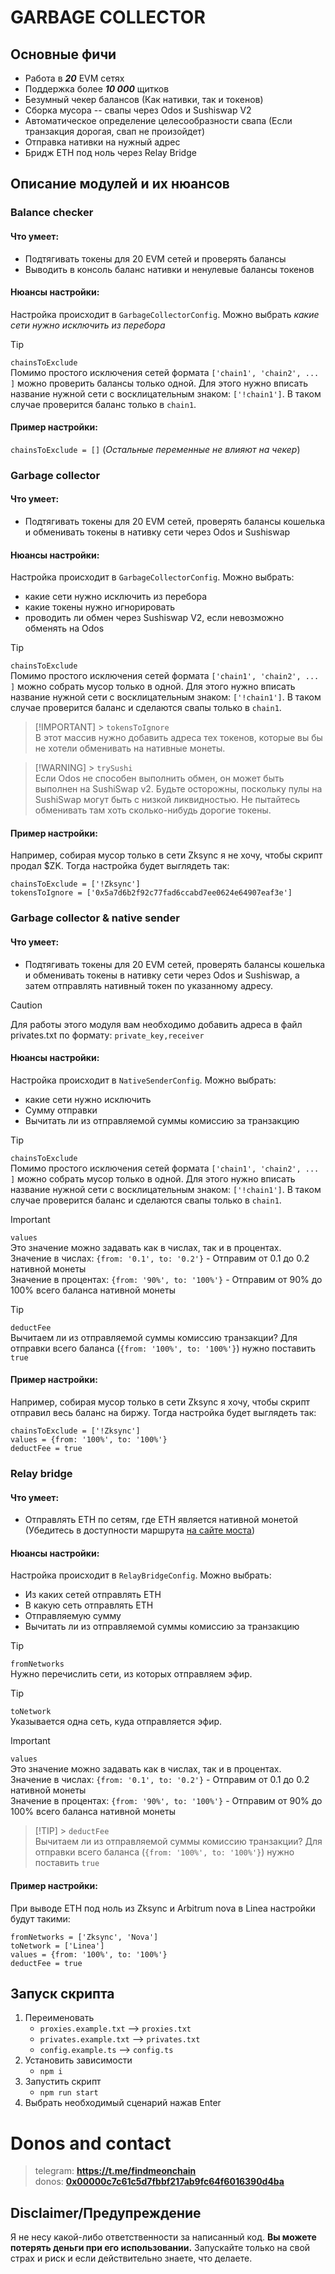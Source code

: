 # GARBAGE COLLECTOR

## Основные фичи

-   Работа в **_20_** EVM сетях
-   Поддержка более **_10 000_** щитков
-   Безумный чекер балансов (Как нативки, так и токенов)
-   Сборка мусора -- свапы через Odos и Sushiswap V2
-   Автоматическое определение целесообразности свапа (Если транзакция дорогая, свап не произойдет)
-   Отправка нативки на нужный адрес
-   Бридж ETH под ноль через Relay Bridge

## Описание модулей и их нюансов

### Balance сhecker

#### Что умеет:

-   Подтягивать токены для 20 EVM сетей и проверять балансы
-   Выводить в консоль баланс нативки и ненулевые балансы токенов

#### Нюансы настройки:

Настройка происходит в `GarbageCollectorConfig`. Можно выбрать _какие сети нужно исключить из перебора_

> [!TIP]  
> `chainsToExclude`  
> Помимо простого исключения сетей формата `['chain1', 'chain2', ... ]` можно проверить балансы только одной. Для этого нужно вписать название нужной сети с восклицательным знаком: `['!chain1']`. В таком случае проверится баланс только в `chain1`.

#### Пример настройки:

`chainsToExclude = []` (_Остальные переменные не влияют на чекер_)

### Garbage collector

#### Что умеет:

-   Подтягивать токены для 20 EVM сетей, проверять балансы кошелька и обменивать токены в нативку сети через Odos и Sushiswap

#### Нюансы настройки:

Настройка происходит в `GarbageCollectorConfig`. Можно выбрать:

-   какие сети нужно исключить из перебора
-   какие токены нужно игнорировать
-   проводить ли обмен через Sushiswap V2, если невозможно обменять на Odos

> [!TIP]  
> `chainsToExclude`  
> Помимо простого исключения сетей формата `['chain1', 'chain2', ... ]` можно собрать мусор только в одной. Для этого нужно вписать название нужной сети с восклицательным знаком: `['!chain1']`. В таком случае проверится баланс и сделаются свапы только в `chain1`.

> [!IMPORTANT] > `tokensToIgnore`  
> В этот массив нужно добавить адреса тех токенов, которые вы бы не хотели обменивать на нативные монеты.

> [!WARNING] > `trySushi`  
> Если Odos не способен выполнить обмен, он может быть выполнен на SushiSwap v2. Будьте осторожны, поскольку пулы на SushiSwap могут быть с низкой ликвидностью. Не пытайтесь обменивать там хоть сколько-нибудь дорогие токены.

#### Пример настройки:

Например, собирая мусор только в сети Zksync я не хочу, чтобы скрипт продал $ZK. Тогда настройка будет выглядеть так:

`chainsToExclude = ['!Zksync']`  
`tokensToIgnore = ['0x5a7d6b2f92c77fad6ccabd7ee0624e64907eaf3e']`

### Garbage collector & native sender

#### Что умеет:

-   Подтягивать токены для 20 EVM сетей, проверять балансы кошелька и обменивать токены в нативку сети через Odos и Sushiswap, а затем отправлять нативный токен по указанному адресу.

> [!CAUTION]  
> Для работы этого модуля вам необходимо добавить адреса в файл privates.txt по формату: `private_key,receiver`

#### Нюансы настройки:

Настройка происходит в `NativeSenderConfig`. Можно выбрать:

-   какие сети нужно исключить
-   Сумму отправки
-   Вычитать ли из отправляемой суммы комиссию за транзакцию

> [!TIP]  
> `chainsToExclude`  
> Помимо простого исключения сетей формата `['chain1', 'chain2', ... ]` можно собрать мусор только в одной. Для этого нужно вписать название нужной сети с восклицательным знаком: `['!chain1']`. В таком случае проверится баланс и сделаются свапы только в `chain1`.

> [!IMPORTANT]  
> `values`  
> Это значение можно задавать как в числах, так и в процентах.  
> Значение в числах: `{from: '0.1', to: '0.2'}` - Отправим от 0.1 до 0.2 нативной монеты  
> Значение в процентах: `{from: '90%', to: '100%'}` - Отправим от 90% до 100% всего баланса нативной монеты

> [!TIP]  
> `deductFee`  
> Вычитаем ли из отправляемой суммы комиссию транзакции? Для отправки всего баланса (`{from: '100%', to: '100%'}`) нужно поставить `true`

#### Пример настройки:

Например, собирая мусор только в сети Zksync я хочу, чтобы скрипт отправил весь баланс на биржу. Тогда настройка будет выглядеть так:

`chainsToExclude = ['!Zksync']`  
`values = {from: '100%', to: '100%'}`  
`deductFee = true`

### Relay bridge

#### Что умеет:

-   Отправлять ETH по сетям, где ETH является нативной монетой (Убедитесь в доступности маршрута [на сайте моста](https://relay.link/bridge/))

#### Нюансы настройки:

Настройка происходит в `RelayBridgeConfig`. Можно выбрать:

-   Из каких сетей отправлять ETH
-   В какую сеть отправлять ETH
-   Отправляемую сумму
-   Вычитать ли из отправляемой суммы комиссию за транзакцию

> [!TIP]   
> `fromNetworks`  
> Нужно перечислить сети, из которых отправляем эфир.

> [!TIP]  
> `toNetwork`  
> Указывается одна сеть, куда отправляется эфир.

> [!IMPORTANT]  
> `values`  
> Это значение можно задавать как в числах, так и в процентах.  
> Значение в числах: `{from: '0.1', to: '0.2'}` - Отправим от 0.1 до 0.2 нативной монеты  
> Значение в процентах: `{from: '90%', to: '100%'}` - Отправим от 90% до 100% всего баланса нативной монеты

> [!TIP] > `deductFee`  
> Вычитаем ли из отправляемой суммы комиссию транзакции? Для отправки всего баланса (`{from: '100%', to: '100%'}`) нужно поставить `true`

#### Пример настройки:

При выводе ETH под ноль из Zksync и Arbitrum nova в Linea настройки будут такими:

`fromNetworks = ['Zksync', 'Nova']`  
`toNetwork = ['Linea']`  
`values = {from: '100%', to: '100%'}`  
`deductFee = true`

## Запуск скрипта

1. Переименовать
    - `proxies.example.txt` --> `proxies.txt`
    - `privates.example.txt` --> `privates.txt`
    - `config.example.ts` --> `config.ts`
2. Установить зависимости
    - `npm i`
3. Запустить скрипт
    - `npm run start`
4. Выбрать необходимый сценарий нажав Enter


# Donos and contact

> telegram: **https://t.me/findmeonchain**  
donos: **[0x00000c7c61c5d7fbbf217ab9fc64f6016390d4ba](https://debank.com/profile/0x00000c7c61c5d7fbbf217ab9fc64f6016390d4ba)**



## Disclaimer/Предупреждение
Я не несу какой-либо ответственности за написанный код. **Вы можете потерять деньги при его использовании.** Запускайте только на свой страх и риск и если действительно знаете, что делаете.
